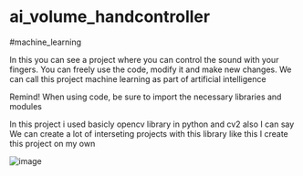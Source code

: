 # ai_volume_handcontroller


#machine_learning

In this you can see a project where you can control the sound with your fingers.
You can freely use the code, modify it and make new changes. 
We can call this project machine learning as part of artificial intelligence

Remind! When using code, be sure to import the necessary libraries and modules

In this project i used basicly opencv library in python and cv2 also
I can say We can create a lot of interseting projects with this library like this
I create this project on my own

![image](https://github.com/Eshonxodjayev/ai_volume_handcontroller/assets/93433600/5bfda659-94f0-43ea-9008-f40fd4d8ca5a)
